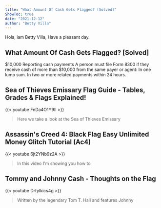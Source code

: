 ```yaml
---
title: "What Amount Of Cash Gets Flagged? [Solved]"
ShowToc: true 
date: "2021-12-12"
author: "Betty Villa" 
---
```


Hola, iam Betty Villa, Have a pleasant day.
## What Amount Of Cash Gets Flagged? [Solved]
$10,000 Reporting cash payments A person must file Form 8300 if they receive cash of more than $10,000 from the same payer or agent: In one lump sum. In two or more related payments within 24 hours.

## Sea of Thieves Emissary Flag Guide - Tables, Grades & Flags Explained!
{{< youtube FnDa4O1Y9II >}}
>Here we take a look at the Sea of Thieves Emissary 

## Assassin's Creed 4: Black Flag Easy Unlimited Money Glitch Tutorial (Ac4)
{{< youtube 6jt2YNb9z2A >}}
>In this video I'm showing you how to 

## Tommy and Johnny Cash - Thoughts on the Flag
{{< youtube Drtylkics4g >}}
>Written by the legendary Tom T. Hall and features Johnny 

